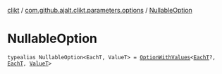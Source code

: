 [clikt](../index.md) / [com.github.ajalt.clikt.parameters.options](index.md) / [NullableOption](./-nullable-option.md)

# NullableOption

`typealias NullableOption<EachT, ValueT> = `[`OptionWithValues`](-option-with-values/index.md)`<`[`EachT`](-nullable-option.md#EachT)`?, `[`EachT`](-nullable-option.md#EachT)`, `[`ValueT`](-nullable-option.md#ValueT)`>`